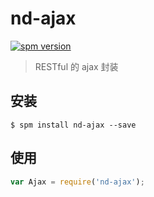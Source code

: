 # nd-ajax

[![spm version](http://spmjs.io/badge/nd-ajax)](http://spmjs.io/package/nd-ajax)

> RESTful 的 ajax 封装

## 安装

```
$ spm install nd-ajax --save
```

## 使用

```js
var Ajax = require('nd-ajax');
```
